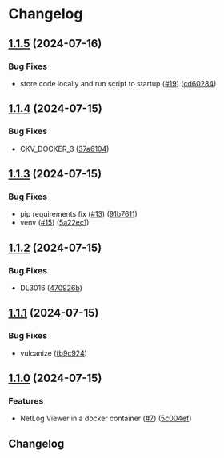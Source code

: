 # Changelog

## [1.1.5](https://github.com/martinadamsUL/netlog-viewer/compare/v1.1.4...v1.1.5) (2024-07-16)


### Bug Fixes

* store code locally and run script to startup ([#19](https://github.com/martinadamsUL/netlog-viewer/issues/19)) ([cd60284](https://github.com/martinadamsUL/netlog-viewer/commit/cd602841e2f7510690311b47a7e6ce89d6a777a4))

## [1.1.4](https://github.com/martinadamsUL/netlog-viewer/compare/v1.1.3...v1.1.4) (2024-07-15)

### Bug Fixes

- CKV_DOCKER_3 ([37a6104](https://github.com/martinadamsUL/netlog-viewer/commit/37a6104a5db5d989f54c395756b59c0ca47700c0))

## [1.1.3](https://github.com/martinadamsUL/netlog-viewer/compare/v1.1.2...v1.1.3) (2024-07-15)

### Bug Fixes

- pip requirements fix ([#13](https://github.com/martinadamsUL/netlog-viewer/issues/13)) ([91b7611](https://github.com/martinadamsUL/netlog-viewer/commit/91b7611573a9296fd546b1d5b3c9eb7511f752f7))
- venv ([#15](https://github.com/martinadamsUL/netlog-viewer/issues/15)) ([5a22ec1](https://github.com/martinadamsUL/netlog-viewer/commit/5a22ec151598159b4c33d8f2f849b13025d3ac91))

## [1.1.2](https://github.com/martinadamsUL/netlog-viewer/compare/v1.1.1...v1.1.2) (2024-07-15)

### Bug Fixes

- DL3016 ([470926b](https://github.com/martinadamsUL/netlog-viewer/commit/470926bb82a8d0057f3b7aac8886cc8f3f3d0687))

## [1.1.1](https://github.com/martinadamsUL/netlog-viewer/compare/v1.1.0...v1.1.1) (2024-07-15)

### Bug Fixes

- vulcanize ([fb9c924](https://github.com/martinadamsUL/netlog-viewer/commit/fb9c924fa7a195b1dd124e87fee91fc3dfa597e9))

## [1.1.0](https://github.com/martinadamsUL/netlog-viewer/compare/v1.0.1...v1.1.0) (2024-07-15)

### Features

- NetLog Viewer in a docker container ([#7](https://github.com/martinadamsUL/netlog-viewer/issues/7)) ([5c004ef](https://github.com/martinadamsUL/netlog-viewer/commit/5c004ef7c06e4b0696aca9af394fe39edd8a5613))

## Changelog
